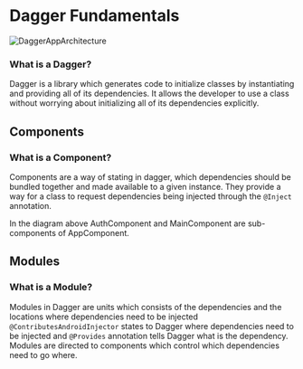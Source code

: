 # Dagger Fundamentals
![DaggerAppArchitecture](https://user-images.githubusercontent.com/22313316/139607513-e279c37b-232a-4505-9926-863774d2cba7.png)

### What is a Dagger? 

Dagger is a library which generates code to initialize classes by instantiating and providing all of its dependencies. It allows the developer to use a class without worrying about initializing all of its dependencies explicitly. 

## Components
### What is a Component? 

Components are a way of stating in dagger, which dependencies should be bundled together and made available to a given instance. They provide a way for a class to request dependencies being injected through the `@Inject` annotation.

In the diagram above AuthComponent and MainComponent are sub-components of AppComponent.

## Modules
### What is a Module?

Modules in Dagger are units which consists of the dependencies and the locations where dependencies need to be injected `@ContributesAndroidInjector` states to Dagger where dependencies need to be injected and `@Provides` annotation tells Dagger what is the dependency. Modules are directed to components which control which dependencies need to go where.
